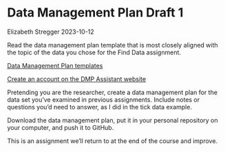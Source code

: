 Data Management Plan Draft 1
================
Elizabeth Stregger
2023-10-12

Read the data management plan template that is most closely aligned with
the topic of the data you chose for the Find Data assignment.

[Data Management Plan templates](https://dmp-pgd.ca/public_templates)

[Create an account on the DMP Assistant
website](https://dmp-pgd.ca/plans)

Pretending you are the researcher, create a data management plan for the
data set you’ve examined in previous assignments. Include notes or
questions you’d need to answer, as I did in the tick data example.

Download the data management plan, put it in your personal repository on
your computer, and push it to GitHub.

This is an assignment we’ll return to at the end of the course and
improve.
